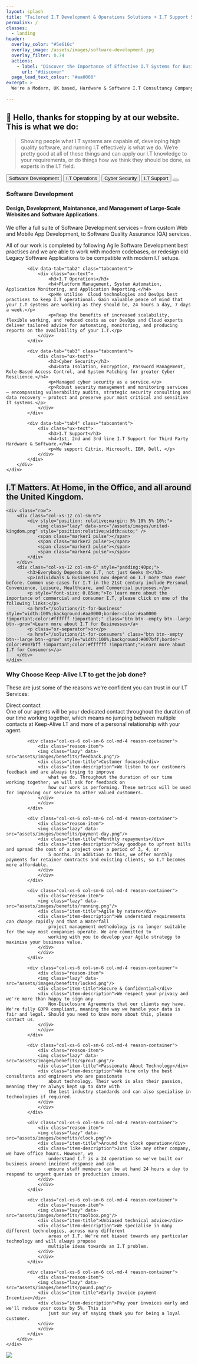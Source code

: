 ```yaml
---
layout: splash
title: "Tailored I.T Development & Operations Solutions + I.T Support Services for Everyone."
permalink: /
classes:
  - landing
header:
  overlay_color: "#5e616c"
  overlay_image: /assets/images/software-development.jpg
  overlay_filter: 0.74 
  actions:
    - label: "Discover the Importance of Effective I.T Systems for Businesses & Consumers"
      url: "#discover"
  page_lead_text_colour: "#aa0000"
excerpt: >
  We're a Modern, UK based, Hardware & Software I.T Consultancy Company. We provide Agile I.T Development & Operations (DevOps) Solutions & I.T Support Services to Businesses, Consumers, and Non-Profit Organisations.
  
---
```


<h2>👋 Hello, thanks for stopping by at our website. This is what we do:</h2>

<blockquote data-aos="fade-down" data-aos-once="true">
  <p>Showing people what I.T systems are capable of, developing high quality software, and running I.T effectively is what we do. We’re pretty good at all of these things and can apply our I.T knowledge to your requirements, or do things how we think they should be done, as experts in the I.T field.</p>
</blockquote>

<div class="container maxwidth">
	<div class="ux-vertical-tabs">
		<div class="tabs">
			<button data-tab="tab1" class="active">Software Development<span></span></button>
			<button data-tab="tab2">I.T Operations<span></span></button>
			<button data-tab="tab3">Cyber Security<span></span></button>
			<button data-tab="tab4">I.T Support<span></span></button>
			<button class="empty"></button>
		</div>
		<div class="maincontent">
			<div data-tab="tab1" class="tabcontent active">
				<div class="ux-text">
					<h3>Software Development</h3>
					<h4>Design, Development, Maintanence, and Management of Large-Scale Websites and Software Applications.</h4>
					<p>We offer a full suite of Software Development services – from custom Web and Mobile App Development, to Software Quality Assurance (QA) services.</p>
					<p>All of our work is completed by following Agile Software Development best practises and we are able to work with modern codebases, or redesign old Legacy Software Applications to be compatible with modern I.T setups.</p> 
				</div>
			</div>

			<div data-tab="tab2" class="tabcontent">
				<div class="ux-text">
					<h3>I.T Operations</h3>
					<h4>Platform Management, System Automation, Application Monitoring, and Application Reporting.</h4>
                    <p>We utilise  Cloud technologies and DevOps best practises to keep I.T operational. Gain valuable peace of mind that your I.T systems are working as they should be, 24 hours a day, 7 days a week.</p>
                    <p>Reap the benefits of increased scalability, flexible working, and reduced costs as our DevOps and Cloud experts deliver tailored advice for automating, monitoring, and producing reports on the availability of your I.T.</p>   
				</div>
			</div>

			<div data-tab="tab3" class="tabcontent">
				<div class="ux-text">
					<h3>Cyber Security</h3>
					<h4>Data Isolation, Encryption, Password Management, Role-Based Access Control, and System Patching for greater Cyber Resilience.</h4>
					<p>Managed cyber security as a service.</p>
					<p>Robust security management and monitoring services – encompassing vulnerability audits, strategic security consulting and data recovery – protect and preserve your most critical and sensitive IT systems.</p>
				</div>
			</div>

			<div data-tab="tab4" class="tabcontent">
				<div class="ux-text">
					<h3>I.T Support</h3>
					<h4>1st, 2nd and 3rd line I.T Support for Third Party Hardware & Software.</h4>
					<p>We support Citrix, Microsoft, IBM, Dell, </p>
				</div>
			</div>
		</div>
	</div>
</div>

<section id="discover" style="background:#e0e0e0;">
    <div class="row center-xs">
        <div class="col-xs-12 col-md-6">
            <h2>I.T Matters. At Home, in the Office, and all around the United Kingdom.</h2>
        </div>
    </div>

    <div class="row">
        <div class="col-xs-12 col-sm-6">
            <div style="position: relative;margin: 5% 10% 5% 10%;">            
                <img class="lazy" data-src="/assets/images/united-kingdom.png" style="position:relative;width:auto;" />
                <span class="marker1 pulse"></span>
                <span class="marker2 pulse"></span>
                <span class="marker3 pulse"></span>
                <span class="marker4 pulse"></span>
            </div>
        </div>
        <div class="col-xs-12 col-sm-6" style="padding:40px;">
            <h3>Everybody Depends on I.T, not just Geeks 🤓</h3>
            <p>Individuals & Businesses now depend on I.T more than ever before. Common use cases for I.T in the 21st century include Personal Convenience, Leisure, Healthcare, and Commercial purposes.</p> 
            <p style="font-size: 0.85em;">To learn more about the importance of commercial and consumer I.T, please click on one of the following links:</p>
            <a href="/solutions/it-for-business" style="width:100%;background:#aa0000;border-color:#aa0000 !important;color:#ffffff !important;" class="btn btn--empty btn--large btn--grow">Learn more about I.T for Businesses</a>
            <p class="or-separator">or</p>
            <a href="/solutions/it-for-consumers" class="btn btn--empty btn--large btn--grow" style="width:100%;background:#007bff;border-color:#007bff !important;color:#ffffff !important;">Learn more about I.T for Consumers</a>
        </div>
    </div>
</section>

<div class="divider div-transparent div-arrow-down"></div>

<h3>Why Choose Keep-Alive I.T to get the job done?</h3>
<p>These are just some of the reasons we're confident you can trust in our I.T Services:</p>

<section id="why-us" data-aos="fade-zoom-in" data-aos-offset="200" data-aos-easing="ease-in-sine" data-aos-duration="600" data-aos-once="true">
    <div class="container">
        <div class="row">
            <div class="col-xs-6 col-sm-6 col-md-4 reason-container">
                <div class="reason-item">
                <img class="lazy" data-src="assets/images/benefits/contact.png"/>
                <div class="item-title">Direct contact</div>
                <div class="item-description">One of our agents will be your dedicated contact throughout the
                    duration of our time working together, which means no jumping between multiple contacts at
                    Keep-Alive I.T and more of a personal relationship with your agent.
                </div>
                </div>
            </div>
    
            <div class="col-xs-6 col-sm-6 col-md-4 reason-container">
                <div class="reason-item">
                <img class="lazy" data-src="assets/images/benefits/feedback.png"/>
                <div class="item-title">Customer focused</div>
                <div class="item-description">We listen to our customers feedback and are always trying to improve
                    what we do. Throughout the duration of our time working together, we will ask for feedback on
                    how our work is performing. These metrics will be used for improving our service to other valued customers.
                </div>
                </div>
            </div>
    
            <div class="col-xs-6 col-sm-6 col-md-4 reason-container">
                <div class="reason-item">
                <img class="lazy" data-src="assets/images/benefits/payment-day.png"/>
                <div class="item-title">Monthly repayments</div>
                <div class="item-description">Say goodbye to upfront bills and spread the cost of a project over a period of 3, 4, or 
                    5 months. In addition to this, we offer monthly payments for retainer contracts and existing clients, so I.T becomes more affordable.
                </div>
                </div>
            </div>
    
            <div class="col-xs-6 col-sm-6 col-md-4 reason-container">
                <div class="reason-item">
                <img class="lazy" data-src="assets/images/benefits/running.png"/>
                <div class="item-title">Agile by nature</div>
                <div class="item-description">We understand requirements can change rapidly and that a Waterfall
                    project management methodology is no longer suitable for the way most companies operate. We are committed to
                    working with you to develop your Agile strategy to maximise your business value.
                </div>
                </div>
            </div>
    
            <div class="col-xs-6 col-sm-6 col-md-4 reason-container">
                <div class="reason-item">
                <img class="lazy" data-src="assets/images/benefits/locked.png"/>
                <div class="item-title">Secure & Confidential</div>
                <div class="item-description">We respect your privacy and we're more than happy to sign any
                    Non-Disclosure Agreements that our clients may have. We're fully GDPR compliant, meaning the way we handle your data is fair and legal. Should you need to know more about this, please contact us.
                </div>
                </div>
            </div>
    
            <div class="col-xs-6 col-sm-6 col-md-4 reason-container">
                <div class="reason-item">
                <img class="lazy" data-src="assets/images/benefits/sprout.png"/>
                <div class="item-title">Passionate About Technology</div>
                <div class="item-description">We hire only the best consultants and engineers who are passionate
                    about technology. Their work is also their passion, meaning they're always kept up to date with
                    the best industry standards and can also specialise in technologies if required.
                </div>
                </div>
            </div>
    
            <div class="col-xs-6 col-sm-6 col-md-4 reason-container">
                <div class="reason-item">
                <img class="lazy" data-src="assets/images/benefits/clock.png"/>
                <div class="item-title">Around the clock operation</div>
                <div class="item-description">Just like any other company, we have office hours. However, we
                    understand I.T is a 24 operation so we've built our business around incident response and can
                    ensure staff members can be at hand 24 hours a day to respond to urgent queries or production issues.
                </div>
                </div>
            </div>
    
            <div class="col-xs-6 col-sm-6 col-md-4 reason-container">
                <div class="reason-item">
                <img class="lazy" data-src="assets/images/benefits/toolbox.png"/>
                <div class="item-title">Unbiased technical advice</div>
                <div class="item-description">We specialise in many different technologies, across many different
                    areas of I.T. We're not biased towards any particular technology and will always propose
                    multiple ideas towards an I.T problem.
                </div>
                </div>
            </div>
    
            <div class="col-xs-6 col-sm-6 col-md-4 reason-container">
                <div class="reason-item">
                <img class="lazy" data-src="assets/images/benefits/pound.png"/>
                <div class="item-title">Early Invoice payment Incentive</div>
                <div class="item-description">Pay your invoices early and we'll reduce your costs by 5%. This is
                    just our way of saying thank you for being a loyal customer.
                </div>
                </div>
            </div>
        </div>
    </div>
</section>


<div class="row">
    <div class="col-xs-12">
        <img src="/assets/images/homepage/reviews-banner.png" class="img-fluid">
    </div>
</div>